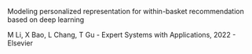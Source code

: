 
Modeling personalized representation for within-basket recommendation based on deep learning

M Li, X Bao, L Chang, T Gu - Expert Systems with Applications, 2022 - Elsevier
